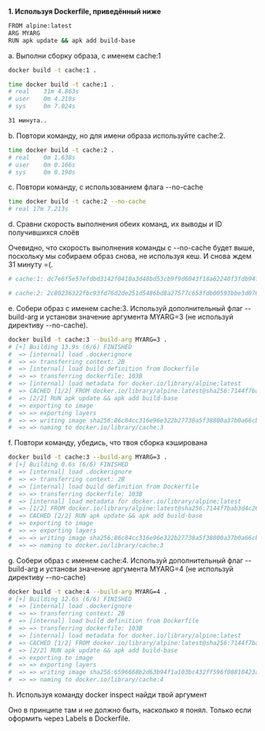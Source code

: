 **1. Используя Dockerfile, приведённый ниже**
```bash
FROM alpine:latest
ARG MYARG
RUN apk update && apk add build-base
```

a. Выполни сборку образа, с именем cache:1

```bash
docker build -t cache:1 .

time docker build -t cache:1 .
# real    31m 4.863s
# user    0m 4.219s
# sys     0m 7.024s

31 минута..
```

b. Повтори команду, но для имени образа используйте cache:2.

```bash
time docker build -t cache:2 .
# real    0m 1.638s
# user    0m 0.166s
# sys     0m 0.190s
```

c. Повтори команду, с использованием флага --no-cache

```bash
time docker build -t cache:2 --no-cache
# real 17m 7.213s
```

d. Сравни скорость выполнения обеих команд, их выводы и ID получившихся слоёв

Очевидно, что скорость выполнения команды с --no-cache будет выше, поскольку мы собираем образ снова, не используя кеш. И снова ждем 31 минуту =(. 

```bash
# cache:1: dc7e6f5e57efdbd3142f0410a3d48bd53cb9f9d6043f18a62240f3fdb94f4cf0

# cache:2: 2c80236322fbc93fd76d2de251d5486bd8a27577c653fdb00593bbe3d076efd4
```

e. Собери образ с именем cache:3. Используй дополнительный флаг --build-arg и установи значение аргумента MYARG=3 (не используй директиву --no-cache).

```bash
docker build -t cache:3 --build-arg MYARG=3 .
# [+] Building 13.9s (6/6) FINISHED                                                                                                docker:default
#  => [internal] load .dockerignore                                                                                                          0.0s
#  => => transferring context: 2B                                                                                                            0.0s
#  => [internal] load build definition from Dockerfile                                                                                       0.0s
#  => => transferring dockerfile: 103B                                                                                                       0.0s
#  => [internal] load metadata for docker.io/library/alpine:latest                                                                           1.5s
#  => CACHED [1/2] FROM docker.io/library/alpine:latest@sha256:7144f7bab3d4c2648d7e59409f15ec52a18006a128c733fcff20d3a4a54ba44a              0.0s
#  => [2/2] RUN apk update && apk add build-base                                                                                            10.8s
#  => exporting to image                                                                                                                     1.5s
#  => => exporting layers                                                                                                                    1.5s
#  => => writing image sha256:86c84cc316e96e322b27738a5f38800a37b0a66cb17bbf4cade82e5d2513a79f                                               0.0s
#  => => naming to docker.io/library/cache:3                                                                                                 0.0s
```

f. Повтори команду, убедись, что твоя сборка кэширована

```bash
docker build -t cache:3 --build-arg MYARG=3 .
# [+] Building 0.6s (6/6) FINISHED                                                                                                 docker:default
#  => [internal] load .dockerignore                                                                                                          0.0s
#  => => transferring context: 2B                                                                                                            0.0s
#  => [internal] load build definition from Dockerfile                                                                                       0.0s
#  => => transferring dockerfile: 103B                                                                                                       0.0s
#  => [internal] load metadata for docker.io/library/alpine:latest                                                                           0.5s
#  => [1/2] FROM docker.io/library/alpine:latest@sha256:7144f7bab3d4c2648d7e59409f15ec52a18006a128c733fcff20d3a4a54ba44a                     0.0s
#  => CACHED [2/2] RUN apk update && apk add build-base                                                                                      0.0s
#  => exporting to image                                                                                                                     0.0s
#  => => exporting layers                                                                                                                    0.0s
#  => => writing image sha256:86c84cc316e96e322b27738a5f38800a37b0a66cb17bbf4cade82e5d2513a79f                                               0.0s
#  => => naming to docker.io/library/cache:3                                                                                                 0.0s
```

g. Собери образ с именем cache:4. Используй дополнительный флаг --build-arg и установи значение аргумента MYARG=4 (не используй директиву --no-cache)

```bash
docker build -t cache:4 --build-arg MYARG=4 .
# [+] Building 12.6s (6/6) FINISHED                                                                                                docker:default
#  => [internal] load .dockerignore                                                                                                          0.0s
#  => => transferring context: 2B                                                                                                            0.0s
#  => [internal] load build definition from Dockerfile                                                                                       0.0s
#  => => transferring dockerfile: 103B                                                                                                       0.0s
#  => [internal] load metadata for docker.io/library/alpine:latest                                                                           0.5s
#  => CACHED [1/2] FROM docker.io/library/alpine:latest@sha256:7144f7bab3d4c2648d7e59409f15ec52a18006a128c733fcff20d3a4a54ba44a              0.0s
#  => [2/2] RUN apk update && apk add build-base                                                                                            10.5s
#  => exporting to image                                                                                                                     1.5s
#  => => exporting layers                                                                                                                    1.5s
#  => => writing image sha256:6596668b2d63b94f1a103bc432ff596f08810423a3f55e19b22b2a701150e3bf                                               0.0s
#  => => naming to docker.io/library/cache:4
```

h. Используя команду docker inspect найди твой аргумент

Оно в принципе там и не должно быть, насколько я понял. Только если оформить через Labels в Dockerfile.